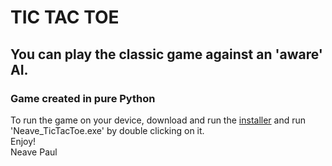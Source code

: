 # **TIC TAC TOE**

## You can play the classic game against an 'aware' AI.
### Game created in pure Python  
  
  
To run the game on your device, download and run the [installer](https://github.com/daftyy/Tic-Tac-Toe/raw/main/Neave%20AI%20-%20Tic%20Tac%20Toe-1.2-win64.msi) and run 'Neave_TicTacToe.exe' by double clicking on it.  
Enjoy!  
Neave Paul


